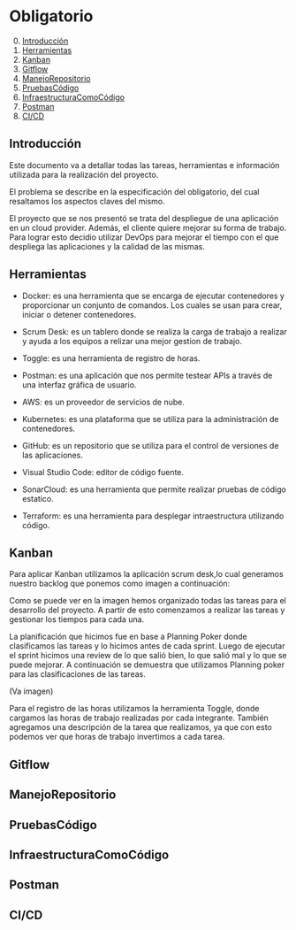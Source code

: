# Obligatorio
0. [Introducción](#id0)
1. [Herramientas](#id1)
2. [Kanban](#id2)
3. [Gitflow](#id3)
4. [ManejoRepositorio](#id4)
5. [PruebasCódigo](#id5)
6. [InfraestructuraComoCódigo](#id6)
7. [Postman](#id7)
8. [CI/CD](#id8)

## Introducción <a name="id0"></a> 
Este documento va a detallar todas las tareas, herramientas e información utilizada para la realización del proyecto.

El problema se describe en la especificación del obligatorio, del cual resaltamos los aspectos claves del mismo. 

El proyecto que se nos presentó se trata del despliegue de una aplicación en un cloud provider. Además, el cliente quiere mejorar su forma de trabajo. Para lograr esto decidio utilizar DevOps para mejorar el tiempo con el que despliega las aplicaciones y la calidad de las mismas. 

## Herramientas <a name="id1"></a> 
* Docker: es una herramienta que se encarga de ejecutar contenedores y proporcionar un conjunto de comandos. Los cuales se usan para crear, iniciar o detener contenedores.

* Scrum Desk: es un tablero donde se realiza la carga de trabajo a realizar y ayuda a los equipos a relizar una mejor gestion de trabajo.

* Toggle: es una herramienta de registro de horas.

* Postman: es una aplicación que nos permite testear APIs a través de una interfaz gráfica de usuario.

* AWS: es un proveedor de servicios de nube.
* Kubernetes: es una plataforma que se utiliza para la administración de contenedores.
* GitHub: es un repositorio que se utiliza para el control de versiones de las aplicaciones.
* Visual Studio Code: editor de código fuente.
* SonarCloud: es una herramienta que permite realizar pruebas de código estatico.
* Terraform: es una herramienta para desplegar intraestructura utilizando código.

## Kanban <a name="id2"></a> 
Para aplicar Kanban utilizamos la aplicación scrum desk,lo cual generamos nuestro backlog que ponemos como imagen a continuación:

Como se puede ver en la imagen hemos organizado todas las tareas para el desarrollo del proyecto. A partir de esto comenzamos a realizar las tareas y gestionar los tiempos para cada una.

La planificación que hicimos fue en base a Planning Poker donde clasificamos las tareas y lo hicimos antes de cada sprint. Luego de ejecutar el sprint hicimos una review de lo que salió bien, lo que salió mal y lo que se puede mejorar. A continuación se demuestra que utilizamos Planning poker para las clasificaciones de las tareas.

(Va imagen)

Para el registro de las horas utilizamos la herramienta Toggle, donde cargamos las horas de trabajo realizadas por cada integrante. También agregamos una descripción de la tarea que realizamos, ya que con esto podemos ver que horas de trabajo invertimos a cada tarea.


## Gitflow <a name="id3"></a>
## ManejoRepositorio <a name="id4"></a>
## PruebasCódigo <a name="id5"></a>
## InfraestructuraComoCódigo <a name="id6"></a>
## Postman <a name="id7"></a>
## CI/CD <a name="id8"></a>